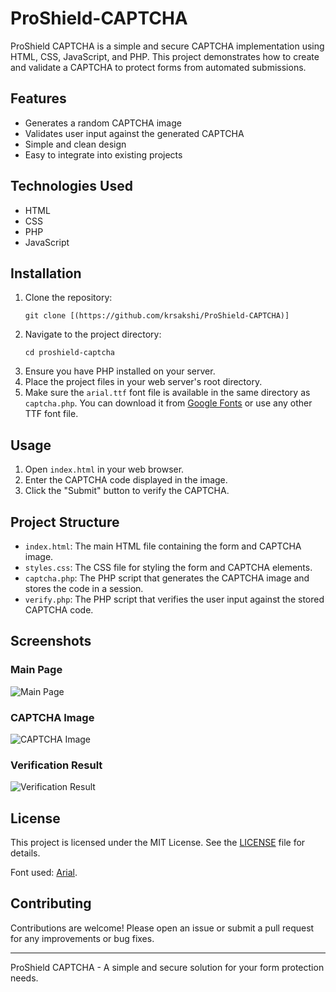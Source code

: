 # ProShield-CAPTCHA

<p> ProShield CAPTCHA is a simple and secure CAPTCHA implementation using HTML, CSS, JavaScript, and PHP. This project demonstrates how to create and validate a CAPTCHA to protect forms from automated submissions. </p> <h2>Features</h2> <ul> <li>Generates a random CAPTCHA image</li> <li>Validates user input against the generated CAPTCHA</li> <li>Simple and clean design</li> <li>Easy to integrate into existing projects</li> </ul> <h2>Technologies Used</h2> <ul> <li>HTML</li> <li>CSS</li> <li>PHP</li> <li>JavaScript</li> </ul> <h2>Installation</h2> <ol> <li>Clone the repository: <pre><code>git clone [(https://github.com/krsakshi/ProShield-CAPTCHA)]</code></pre> </li> <li>Navigate to the project directory: <pre><code>cd proshield-captcha</code></pre> </li> <li>Ensure you have PHP installed on your server.</li> <li>Place the project files in your web server's root directory.</li> <li>Make sure the <code>arial.ttf</code> font file is available in the same directory as <code>captcha.php</code>. You can download it from <a href="https://fonts.google.com/specimen/Arial">Google Fonts</a> or use any other TTF font file.</li> </ol> <h2>Usage</h2> <ol> <li>Open <code>index.html</code> in your web browser.</li> <li>Enter the CAPTCHA code displayed in the image.</li> <li>Click the "Submit" button to verify the CAPTCHA.</li> </ol> <h2>Project Structure</h2> <ul> <li><code>index.html</code>: The main HTML file containing the form and CAPTCHA image.</li> <li><code>styles.css</code>: The CSS file for styling the form and CAPTCHA elements.</li> <li><code>captcha.php</code>: The PHP script that generates the CAPTCHA image and stores the code in a session.</li> <li><code>verify.php</code>: The PHP script that verifies the user input against the stored CAPTCHA code.</li> </ul> <h2>Screenshots</h2> <div class="screenshots"> <h3>Main Page</h3> <img src="screenshots/main_page.png" alt="Main Page"> <h3>CAPTCHA Image</h3> <img src="screenshots/captcha_image.png" alt="CAPTCHA Image"> <h3>Verification Result</h3> <img src="screenshots/verification_result.png" alt="Verification Result"> </div> <h2>License</h2> <p> This project is licensed under the MIT License. See the <a href="https://github.com/krsakshi/ProShield-CAPTCHA/blob/main/LICENSE">LICENSE</a> file for details. </p>Font used: <a href="https://fonts.google.com/specimen/Arial">Arial</a>. </p> <h2>Contributing</h2> <p> Contributions are welcome! Please open an issue or submit a pull request for any improvements or bug fixes. </p> </p> <hr> <p>ProShield CAPTCHA - A simple and secure solution for your form protection needs.</p> </div> </body> </html>
